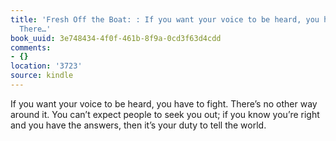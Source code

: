 ```yaml
---
title: 'Fresh Off the Boat: : If you want your voice to be heard, you have to fight.
  There…'
book_uuid: 3e748434-4f0f-461b-8f9a-0cd3f63d4cdd
comments:
- {}
location: '3723'
source: kindle
---
```


If you want your voice to be heard, you have to fight. There’s no other way around it. You can’t expect people to seek you out; if you know you’re right and you have the answers, then it’s your duty to tell the world.